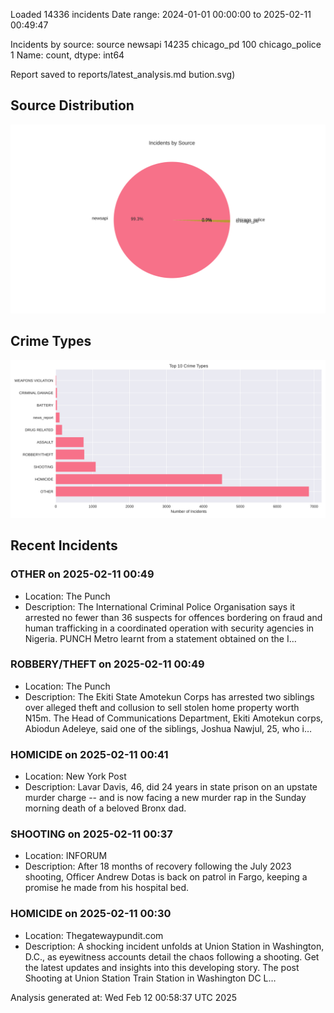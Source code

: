 
Loaded 14336 incidents
Date range: 2024-01-01 00:00:00 to 2025-02-11 00:49:47

Incidents by source:
source
newsapi           14235
chicago_pd          100
chicago_police        1
Name: count, dtype: int64

Report saved to reports/latest_analysis.md
bution.svg)

## Source Distribution
![Source Distribution](images/source_distribution.svg)

## Crime Types
![Crime Types](images/crime_types.svg)

## Recent Incidents

### OTHER on 2025-02-11 00:49
- Location: The Punch
- Description: The International Criminal Police Organisation says it arrested no fewer than 36 suspects for offences bordering on fraud and human trafficking in a coordinated operation with security agencies in Nigeria. PUNCH Metro learnt from a statement obtained on the I…


### ROBBERY/THEFT on 2025-02-11 00:49
- Location: The Punch
- Description: The Ekiti State Amotekun Corps has arrested two siblings over alleged theft and collusion to sell stolen home property worth N15m. The Head of Communications Department, Ekiti Amotekun corps, Abiodun Adeleye, said one of the siblings, Joshua Nawjul, 25, who i…


### HOMICIDE on 2025-02-11 00:41
- Location: New York Post
- Description: Lavar Davis, 46, did 24 years in state prison on an upstate murder charge -- and is now facing a new murder rap in the Sunday morning death of a beloved Bronx dad.


### SHOOTING on 2025-02-11 00:37
- Location: INFORUM
- Description: After 18 months of recovery following the July 2023 shooting, Officer Andrew Dotas is back on patrol in Fargo, keeping a promise he made from his hospital bed.


### HOMICIDE on 2025-02-11 00:30
- Location: Thegatewaypundit.com
- Description: A shocking incident unfolds at Union Station in Washington, D.C., as eyewitness accounts detail the chaos following a shooting. Get the latest updates and insights into this developing story.
The post Shooting at Union Station Train Station in Washington DC L…

Analysis generated at: Wed Feb 12 00:58:37 UTC 2025
